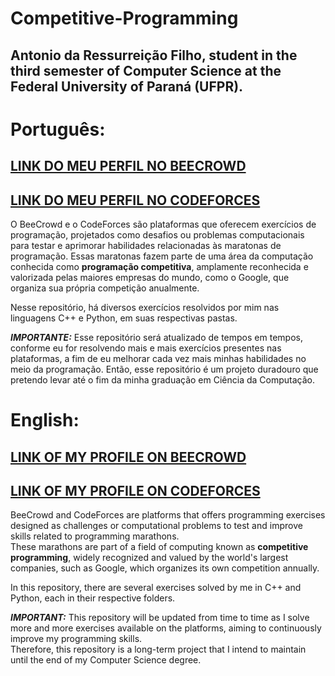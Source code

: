 # Competitive-Programming
## Antonio da Ressurreição Filho, student in the third semester of Computer Science at the Federal University of Paraná (UFPR).

# Português:

## [LINK DO MEU PERFIL NO BEECROWD](https://judge.beecrowd.com/pt/profile/930291)
## [LINK DO MEU PERFIL NO CODEFORCES](https://codeforces.com/profile/Toninhorf)

O BeeCrowd e o CodeForces são plataformas que oferecem exercícios de programação, projetados como desafios ou problemas computacionais para testar e aprimorar habilidades relacionadas às maratonas de programação. 
Essas maratonas fazem parte de uma área da computação conhecida como **programação competitiva**, amplamente reconhecida e valorizada pelas maiores empresas do mundo, como o Google, que organiza sua 
própria competição anualmente.

Nesse repositório, há diversos exercícios resolvidos por mim nas linguagens C++ e Python, em suas respectivas pastas.

***IMPORTANTE:*** Esse repositório será atualizado de tempos em tempos, conforme eu for resolvendo mais e mais exercícios presentes nas plataformas, a fim de eu melhorar cada vez mais minhas habilidades no
meio da programação. Então, esse repositório é um projeto duradouro que pretendo levar até o fim da minha graduação em Ciência da Computação.

# English:

## [LINK OF MY PROFILE ON BEECROWD](https://judge.beecrowd.com/pt/profile/930291)
## [LINK OF MY PROFILE ON CODEFORCES](https://codeforces.com/profile/Toninhorf)

BeeCrowd and CodeForces are platforms that offers programming exercises designed as challenges or computational problems to test and improve skills related to programming marathons.  
These marathons are part of a field of computing known as **competitive programming**, widely recognized and valued by the world's largest companies, such as Google, which organizes its own competition annually.

In this repository, there are several exercises solved by me in C++ and Python, each in their respective folders.

***IMPORTANT:*** This repository will be updated from time to time as I solve more and more exercises available on the platforms, aiming to continuously improve my programming skills.  
Therefore, this repository is a long-term project that I intend to maintain until the end of my Computer Science degree.
